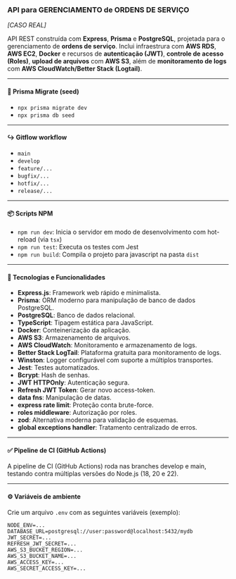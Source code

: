 ### API para GERENCIAMENTO de ORDENS DE SERVIÇO

*[CASO REAL]*

API REST construída com **Express**, **Prisma** e **PostgreSQL**, projetada para o gerenciamento de **ordens de serviço**. Inclui infraestrura com **AWS RDS**, **AWS EC2**, **Docker** e recursos de **autenticação (JWT)**, **controle de acesso (Roles)**, **upload de arquivos** com **AWS S3**, além de **monitoramento de logs** com **AWS CloudWatch/Better Stack (Logtail)**.

---

#### 🤝 Prisma Migrate (seed)

- `npx prisma migrate dev`
- `npx prisma db seed`

---

#### ↪️ Gitflow workflow

- `main`
- `develop`
- `feature/...`
- `bugfix/...`
- `hotfix/...`
- `release/...`

---

#### 📦 Scripts NPM

- `npm run dev`: Inicia o servidor em modo de desenvolvimento com hot-reload (via `tsx`)
- `npm run test`: Executa os testes com Jest
- `npm run build`: Compila o projeto para javascript na pasta `dist`

---

#### 🚀 Tecnologias e Funcionalidades

- **Express.js**: Framework web rápido e minimalista.
- **Prisma**: ORM moderno para manipulação de banco de dados PostgreSQL.
- **PostgreSQL**: Banco de dados relacional.
- **TypeScript**: Tipagem estática para JavaScript.
- **Docker**: Conteinerização da aplicação.
- **AWS S3**: Armazenamento de arquivos.
- **AWS CloudWatch**: Monitoramento e armazenamento de logs.
- **Better Stack LogTail**: Plataforma gratuita para monitoramento de logs.
- **Winston**: Logger configurável com suporte a múltiplos transportes.
- **Jest**: Testes automatizados.
- **Bcrypt**: Hash de senhas.
- **JWT HTTPOnly**: Autenticação segura.
- **Refresh JWT Token**: Gerar novo access-token.
- **data fns**: Manipulação de datas.
- **express rate limit**: Proteção conta brute-force.
- **roles middleware**: Autorização por roles.
- **zod**: Alternativa moderna para validação de esquemas.
- **global exceptions handler**: Tratamento centralizado de erros.

---

#### ✅ Pipeline de CI (GitHub Actions)

A pipeline de CI (GitHub Actions) roda nas branches develop e main, testando contra múltiplas versões do Node.js (18, 20 e 22).

---

#### ⚙️ Variáveis de ambiente

Crie um arquivo `.env` com as seguintes variáveis (exemplo):

```
NODE_ENV=...
DATABASE_URL=postgresql://user:password@localhost:5432/mydb
JWT_SECRET=...
REFRESH_JWT_SECRET=...
AWS_S3_BUCKET_REGION=...
AWS_S3_BUCKET_NAME=...
AWS_ACCESS_KEY=...
AWS_SECRET_ACCESS_KEY=...
```